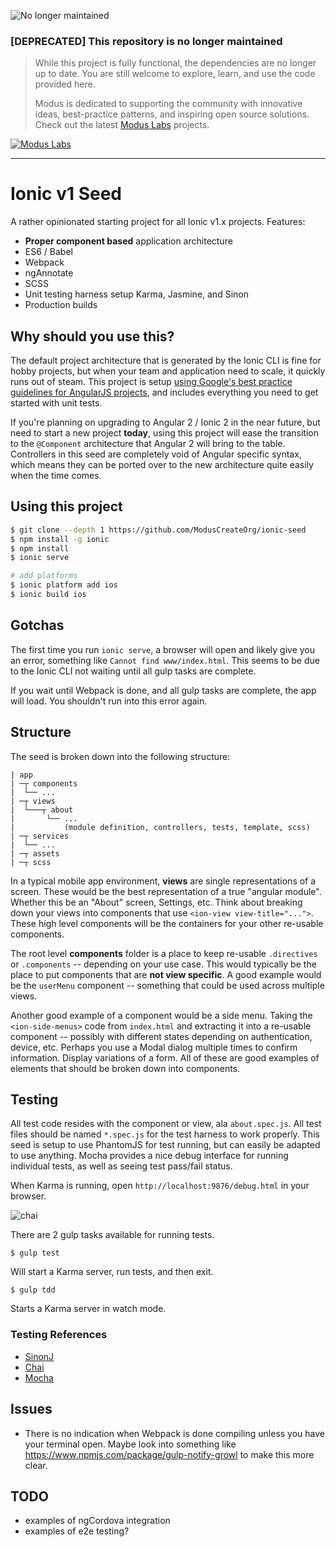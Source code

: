 ![No longer maintained](https://img.shields.io/badge/Maintenance-OFF-red.svg)
### [DEPRECATED] This repository is no longer maintained
> While this project is fully functional, the dependencies are no longer up to date. You are still welcome to explore, learn, and use the code provided here.
>
> Modus is dedicated to supporting the community with innovative ideas, best-practice patterns, and inspiring open source solutions. Check out the latest [Modus Labs](https://labs.moduscreate.com?utm_source=github&utm_medium=readme&utm_campaign=deprecated) projects.

[![Modus Labs](https://res.cloudinary.com/modus-labs/image/upload/h_80/v1531492623/labs/logo-black.png)](https://labs.moduscreate.com?utm_source=github&utm_medium=readme&utm_campaign=deprecated)

---
Ionic v1 Seed
=====================

A rather opinionated starting project for all Ionic v1.x projects. Features:

- **Proper component based** application architecture
- ES6 / Babel
- Webpack
- ngAnnotate
- SCSS
- Unit testing harness setup Karma, Jasmine, and Sinon
- Production builds

## Why should you use this?

The default project architecture that is generated by the Ionic CLI is fine for hobby projects, but when your team and application need to scale, it quickly runs out of steam. This project is setup [using Google's best practice guidelines for AngularJS projects](http://angularjs.blogspot.com/2014/02/an-angularjs-style-guide-and-best.html), and includes everything you need to get started with unit tests. 

If you're planning on upgrading to Angular 2 / Ionic 2 in the near future, but need to start a new project **today**, using this project will ease the transition to the `@Component` architecture that Angular 2 will bring to the table. Controllers in this seed are completely void of Angular specific syntax, which means they can be ported over to the new architecture quite easily when the time comes. 

## Using this project

```bash
$ git clone --depth 1 https://github.com/ModusCreateOrg/ionic-seed
$ npm install -g ionic
$ npm install
$ ionic serve

# add platforms
$ ionic platform add ios
$ ionic build ios
```

## Gotchas
The first time you run `ionic serve`, a browser will open and likely give you
an error, something like `Cannot find www/index.html`. This seems to be due
to the Ionic CLI not waiting until all gulp tasks are complete.

If you wait until Webpack is done, and all gulp tasks are complete, the app
will load. You shouldn't run into this error again.

## Structure
The seed is broken down into the following structure:
```
| app
| ─┬ components
|  └── ...
| ─┬ views
|  └───┬ about
|       └── ...
|           (module definition, controllers, tests, template, scss)
| ─┬ services
|  └── ...
| ─┬ assets
| ─┬ scss
```

In a typical mobile app environment, **views** are single representations of a screen. These would be the best representation of a true "angular module". Whether this be an "About" screen, Settings, etc. Think about breaking down your views into components that use `<ion-view view-title="...">`. These high level components will be the containers for your other re-usable components.

The root level **components** folder is a place to keep re-usable `.directives` or `.components` -- depending on your use case. This would typically be the place to put components that are **not view specific**. A good example would be the `userMenu` component -- something that could be used across multiple views. 

Another good example of a component would be a side menu. Taking the `<ion-side-menus>` code from `index.html` and extracting it into a re-usable component -- possibly with different states depending on authentication, device, etc. Perhaps you use a Modal dialog multiple times to confirm information. Display variations of a form. All of these are good examples of elements that should be broken down into components. 

## Testing
All test code resides with the component or view, ala `about.spec.js`. All test files should be named `*.spec.js` for the test harness to work properly. This seed is setup to use PhantomJS for test running, but can easily be adapted to use anything. Mocha provides a nice debug interface for running individual tests, as well as seeing test pass/fail status. 

When Karma is running, open `http://localhost:9876/debug.html` in your browser.

![chai](https://dl.dropboxusercontent.com/spa/pkr1d5uhq1t8wz1/4q69b1bw.png)

There are 2 gulp tasks available for running tests.

`$ gulp test`

Will start a Karma server, run tests, and then exit.

`$ gulp tdd` 

Starts a Karma server in watch mode.

### Testing References
- [SinonJ](http://sinonjs.org/docs/)
- [Chai](http://chaijs.com/guide/)
- [Mocha](https://mochajs.org/)


## Issues

- There is no indication when Webpack is done compiling unless you have your terminal open. Maybe look into something like https://www.npmjs.com/package/gulp-notify-growl to make this more clear.

## TODO
- examples of ngCordova integration
- examples of e2e testing?

